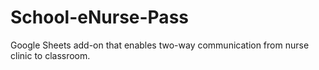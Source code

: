 # School-eNurse-Pass
Google Sheets add-on that enables two-way communication from nurse clinic to classroom.
